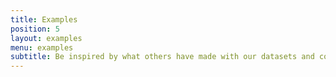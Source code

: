```yaml
---
title: Examples
position: 5
layout: examples
menu: examples
subtitle: Be inspired by what others have made with our datasets and code
---
```


